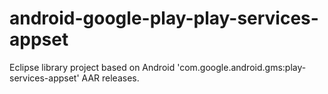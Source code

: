 # android-google-play-play-services-appset
Eclipse library project based on Android 'com.google.android.gms:play-services-appset' AAR releases. 
